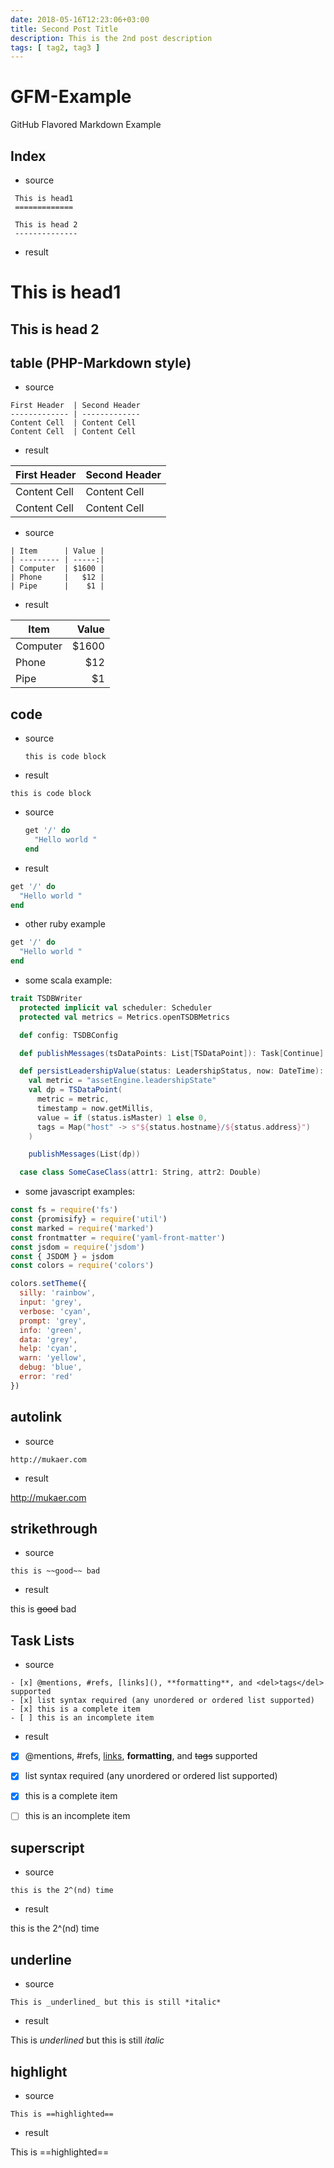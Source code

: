 ```yaml
---
date: 2018-05-16T12:23:06+03:00
title: Second Post Title
description: This is the 2nd post description
tags: [ tag2, tag3 ]
---
```

GFM-Example
===========

GitHub Flavored Markdown Example


Index
---
* source

~~~
 This is head1
 =============

 This is head 2
 --------------
~~~

* result

This is head1
=============

This is head 2
--------------

table (PHP-Markdown style)
---

* source

~~~
First Header  | Second Header
------------- | -------------
Content Cell  | Content Cell
Content Cell  | Content Cell
~~~

* result

First Header  | Second Header
------------- | -------------
Content Cell  | Content Cell
Content Cell  | Content Cell


* source

~~~
| Item      | Value |
| --------- | -----:|
| Computer  | $1600 |
| Phone     |   $12 |
| Pipe      |    $1 |
~~~

* result

| Item      | Value |
| --------- | -----:|
| Computer  | $1600 |
| Phone     |   $12 |
| Pipe      |    $1 |


code
---

* source


    ```
    this is code block
    ```


* result

```
this is code block
```


* source


    ```ruby
    get '/' do
      "Hello world "
    end
    ```


* result

```ruby
get '/' do
  "Hello world "
end
```

* other ruby example

```ruby
get '/' do
  "Hello world "
end
```

* some scala example:


```scala
trait TSDBWriter
  protected implicit val scheduler: Scheduler
  protected val metrics = Metrics.openTSDBMetrics

  def config: TSDBConfig

  def publishMessages(tsDataPoints: List[TSDataPoint]): Task[Continue]

  def persistLeadershipValue(status: LeadershipStatus, now: DateTime): Task[Continue] =
    val metric = "assetEngine.leadershipState"
    val dp = TSDataPoint(
      metric = metric,
      timestamp = now.getMillis,
      value = if (status.isMaster) 1 else 0,
      tags = Map("host" -> s"${status.hostname}/${status.address}")
    )

    publishMessages(List(dp))

  case class SomeCaseClass(attr1: String, attr2: Double)
```


* some javascript examples:

```javascript
const fs = require('fs')
const {promisify} = require('util')
const marked = require('marked')
const frontmatter = require('yaml-front-matter')
const jsdom = require('jsdom')
const { JSDOM } = jsdom
const colors = require('colors')

colors.setTheme({
  silly: 'rainbow',
  input: 'grey',
  verbose: 'cyan',
  prompt: 'grey',
  info: 'green',
  data: 'grey',
  help: 'cyan',
  warn: 'yellow',
  debug: 'blue',
  error: 'red'
})
```


autolink
--------

* source

```
http://mukaer.com
```

* result

http://mukaer.com



strikethrough
-------------

* source

```
this is ~~good~~ bad
```

* result

this is ~~good~~ bad


Task Lists
---------

* source

```
- [x] @mentions, #refs, [links](), **formatting**, and <del>tags</del> supported
- [x] list syntax required (any unordered or ordered list supported)
- [x] this is a complete item
- [ ] this is an incomplete item
```

* result

- [x] @mentions, #refs, [links](), **formatting**, and <del>tags</del> supported
- [x] list syntax required (any unordered or ordered list supported)
- [x] this is a complete item
- [ ] this is an incomplete item



superscript
----------

* source

```
this is the 2^(nd) time
```

* result


this is the 2^(nd) time


underline
---------
* source

```
This is _underlined_ but this is still *italic*
```

* result

This is _underlined_ but this is still *italic*


highlight
--------

* source

```
This is ==highlighted==
```

* result

This is ==highlighted==
